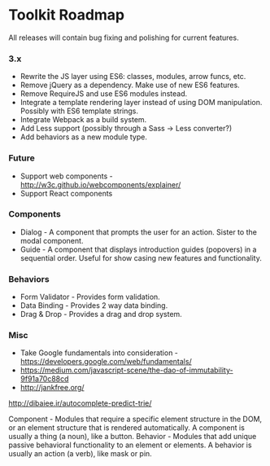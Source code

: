 # Toolkit Roadmap #

All releases will contain bug fixing and polishing for current features.

### 3.x ###
* Rewrite the JS layer using ES6: classes, modules, arrow funcs, etc.
* Remove jQuery as a dependency. Make use of new ES6 features.
* Remove RequireJS and use ES6 modules instead.
* Integrate a template rendering layer instead of using DOM manipulation. Possibly with ES6 template strings.
* Integrate Webpack as a build system.
* Add Less support (possibly through a Sass -> Less converter?)
* Add behaviors as a new module type.

### Future ###
* Support web components - http://w3c.github.io/webcomponents/explainer/
* Support React components

### Components ###
* Dialog - A component that prompts the user for an action. Sister to the modal component.
* Guide - A component that displays introduction guides (popovers) in a sequential order. Useful for show casing new features and functionality.

### Behaviors ###
* Form Validator - Provides form validation.
* Data Binding - Provides 2 way data binding.
* Drag & Drop - Provides a drag and drop system.

### Misc ###
* Take Google fundamentals into consideration - https://developers.google.com/web/fundamentals/
* https://medium.com/javascript-scene/the-dao-of-immutability-9f91a70c88cd
* http://jankfree.org/

http://dibaiee.ir/autocomplete-predict-trie/

Component - Modules that require a specific element structure in the DOM, or an element structure that is rendered automatically. A component is usually a thing (a noun), like a button.
Behavior - Modules that add unique passive behavioral functionality to an element or elements. A behavior is usually an action (a verb), like mask or pin.

